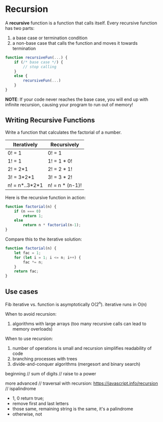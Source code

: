 # Recursion

A **recursive** function is a function that calls itself. Every recursive function has two parts:

1. a base case or termination condition
2. a non-base case that calls the function and moves it towards termination


```javascript
function recursiveFun(...) {
    if (/* base case */) {
        // stop calling
    }
    else {
        recursiveFun(...)
    }
}
```

**NOTE**: If your code never reaches the base case, you will end up with infinite recursion, causing your program to run out of memory!


## Writing Recursive Functions
Write a function that calculates the factorial of a number.

| Iteratively | Recursively |
| ----------- | ----------- |
| 0! = 1      | 0! = 1       |
| 1! = 1      | 1! = 1 \* 0!     |
| 2! = 2\*1    | 2! = 2 \* 1!     |
| 3! = 3\*2\*1  | 3! = 3 \* 2!        |
| n! = n\*..3\*2\*1  | n! = n \* (n-1)!       |


Here is the recursive function in action:

```javascript
function factorial(n) {
    if (n === 0)
        return 1;
    else
        return n * factorial(n-1);
}
```

Compare this to the iterative solution:

```javascript
function factorial(n) {
    let fac = 1;
    for (let i = 1; i <= n; i++) {
        fac *= n;
    }
    return fac;
}
```

## Use cases
Fib iterative vs. 
function is asymptotically O(2<sup>n</sup>). 
iterative runs in O(n)

When to avoid recursion:
1. algorithms with large arrays (too many recursive calls can lead to memory overloads)

When to use recursion:
1. number of operations is small and recursion simplifies readability of code 
2. branching processes with trees
3. divide-and-conquer algorithms (mergesort and binary search)

beginning
// sum of digits
// raise to a power

more advanced
// traversal with recursion: https://javascript.info/recursion
// ispalindrome
* 1, 0 return true;
* remove first and last letters
* those same, remaining string is the same, it's a palindrome
* otherwise, not
